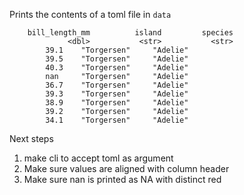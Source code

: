 Prints the contents of a toml file in `data`


```
	bill_length_mm          island         species
	         <dbl>           <str>           <str>
		39.1 	"Torgersen" 	"Adelie" 
		39.5 	"Torgersen" 	"Adelie" 
		40.3 	"Torgersen" 	"Adelie" 
		nan 	"Torgersen" 	"Adelie" 
		36.7 	"Torgersen" 	"Adelie" 
		39.3 	"Torgersen" 	"Adelie" 
		38.9 	"Torgersen" 	"Adelie" 
		39.2 	"Torgersen" 	"Adelie" 
		34.1 	"Torgersen" 	"Adelie" 
```

Next steps

1. make cli to accept toml as argument
2. Make sure values are aligned with column header
3. Make sure nan is printed as NA with distinct red

